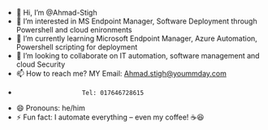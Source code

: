 - 👋 Hi, I’m @Ahmad-Stigh
- 👀 I’m interested in MS Endpoint Manager, Software Deployment through Powershell and cloud enironments
- 🌱 I’m currently learning Microsoft Endpoint Manager, Azure Automation, Powershell scripting for deployment
- 💞️ I’m looking to collaborate on IT automation, software management and cloud Security
- 📫 How to reach me? MY Email: Ahmad.stigh@yoummday.com
-                       Tel: 017646728615
- 😄 Pronouns: he/him
- ⚡ Fun fact: I automate everything – even my coffee! ☕😆

<!---
Ahmad-Stigh/Ahmad-Stigh is a ✨ special ✨ repository because its `README.md` (this file) appears on your GitHub profile.
You can click the Preview link to take a look at your changes.
--->
